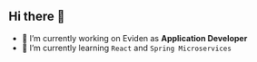 ## Hi there 👋

<!--
**TitoMunozAbreu/TitoMunozAbreu** is a ✨ _special_ ✨ repository because its `README.md` (this file) appears on your GitHub profile.

Here are some ideas to get you started:
- 👯 I’m looking to collaborate on ...
- 🤔 I’m looking for help with ...
- 💬 Ask me about ...
- 📫 How to reach me: ...
- 😄 Pronouns: ...
- ⚡ Fun fact: ...
-->

- 🔭 I’m currently working on Eviden as **Application Developer**
- 🌱 I’m currently learning ``React`` and ``Spring Microservices``


